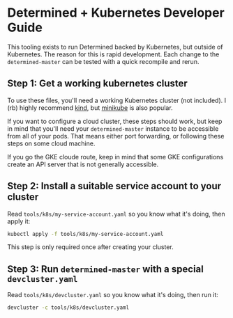 # Determined + Kubernetes Developer Guide

This tooling exists to run Determined backed by Kubernetes, but outside of
Kubernetes.  The reason for this is rapid development.  Each change to the
`determined-master` can be tested with a quick recompile and rerun.

## Step 1: Get a working kubernetes cluster

To use these files, you'll need a working Kubernetes cluster (not included).
I (rb) highly recommend [kind](https://github.com/kubernetes-sigs/kind), but
[minikube](https://minikube.sigs.k8s.io/docs/) is also popular.

If you want to configure a cloud cluster, these steps should work, but keep in
mind that you'll need your `determined-master` instance to be accessible from
all of your pods.  That means either port forwarding, or following these steps
on some cloud machine.

If you go the GKE cloude route, keep in mind that some GKE configurations
create an API server that is not generally accessible.

## Step 2: Install a suitable service account to your cluster

Read `tools/k8s/my-service-account.yaml` so you know what it's doing, then apply
it:

```sh
kubectl apply -f tools/k8s/my-service-account.yaml
```

This step is only required once after creating your cluster.

## Step 3: Run `determined-master` with a special `devcluster.yaml`

Read `tools/k8s/devcluster.yaml` so you know what it's doing, then run it:

```sh
devcluster -c tools/k8s/devcluster.yaml
```

